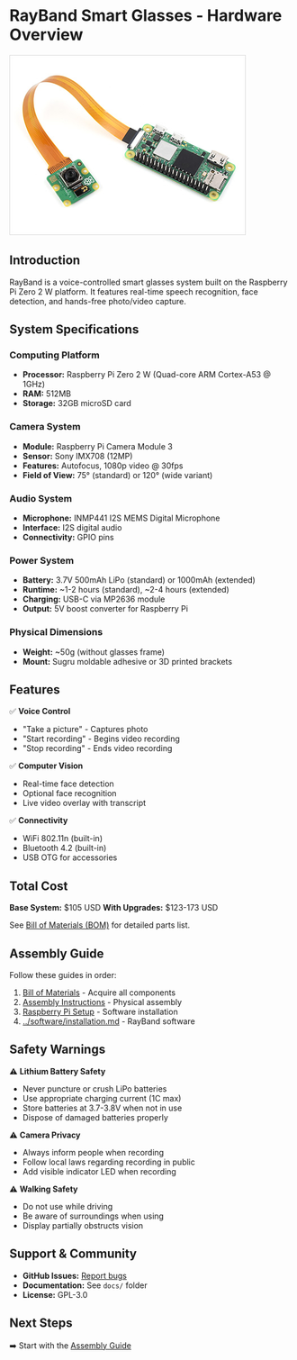 # RayBand Smart Glasses - Hardware Overview

![RayBand Smart Glasses](images/camera-installation.jpg)

## Introduction

RayBand is a voice-controlled smart glasses system built on the Raspberry Pi Zero 2 W platform. It features real-time speech recognition, face detection, and hands-free photo/video capture.

## System Specifications

### Computing Platform
- **Processor:** Raspberry Pi Zero 2 W (Quad-core ARM Cortex-A53 @ 1GHz)
- **RAM:** 512MB
- **Storage:** 32GB microSD card

### Camera System
- **Module:** Raspberry Pi Camera Module 3
- **Sensor:** Sony IMX708 (12MP)
- **Features:** Autofocus, 1080p video @ 30fps
- **Field of View:** 75° (standard) or 120° (wide variant)

### Audio System
- **Microphone:** INMP441 I2S MEMS Digital Microphone
- **Interface:** I2S digital audio
- **Connectivity:** GPIO pins

### Power System
- **Battery:** 3.7V 500mAh LiPo (standard) or 1000mAh (extended)
- **Runtime:** ~1-2 hours (standard), ~2-4 hours (extended)
- **Charging:** USB-C via MP2636 module
- **Output:** 5V boost converter for Raspberry Pi

### Physical Dimensions
- **Weight:** ~50g (without glasses frame)
- **Mount:** Sugru moldable adhesive or 3D printed brackets

## Features

✅ **Voice Control**
- "Take a picture" - Captures photo
- "Start recording" - Begins video recording
- "Stop recording" - Ends video recording

✅ **Computer Vision**
- Real-time face detection
- Optional face recognition
- Live video overlay with transcript

✅ **Connectivity**
- WiFi 802.11n (built-in)
- Bluetooth 4.2 (built-in)
- USB OTG for accessories

## Total Cost

**Base System:** $105 USD
**With Upgrades:** $123-173 USD

See [Bill of Materials (BOM)](bom.md) for detailed parts list.

## Assembly Guide

Follow these guides in order:

1. [Bill of Materials](bom.md) - Acquire all components
2. [Assembly Instructions](assembly.md) - Physical assembly
3. [Raspberry Pi Setup](raspberry-pi-setup.md) - Software installation
4. [../software/installation.md](../software/installation.md) - RayBand software

## Safety Warnings

⚠️ **Lithium Battery Safety**
- Never puncture or crush LiPo batteries
- Use appropriate charging current (1C max)
- Store batteries at 3.7-3.8V when not in use
- Dispose of damaged batteries properly

⚠️ **Camera Privacy**
- Always inform people when recording
- Follow local laws regarding recording in public
- Add visible indicator LED when recording

⚠️ **Walking Safety**
- Do not use while driving
- Be aware of surroundings when using
- Display partially obstructs vision

## Support & Community

- **GitHub Issues:** [Report bugs](https://github.com/SoloScriptSage/rayband-voice-cam/issues)
- **Documentation:** See `docs/` folder
- **License:** GPL-3.0

## Next Steps

➡️ Start with the [Assembly Guide](assembly.md)